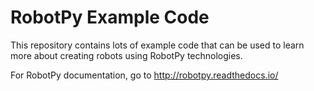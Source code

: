 RobotPy Example Code
====================

This repository contains lots of example code that can be used to learn more
about creating robots using RobotPy technologies.

For RobotPy documentation, go to http://robotpy.readthedocs.io/